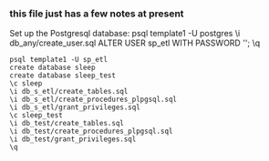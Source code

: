 ### this file just has a few notes at present

Set up the Postgresql database:
    psql template1 -U postgres
    \i db_any/create_user.sql
    ALTER USER sp_etl WITH PASSWORD '<secret>';
    \q
    
    psql template1 -U sp_etl
    create database sleep
    create database sleep_test
    \c sleep
    \i db_s_etl/create_tables.sql
    \i db_s_etl/create_procedures_plpgsql.sql
    \i db_s_etl/grant_privileges.sql
    \c sleep_test
    \i db_test/create_tables.sql
    \i db_test/create_procedures_plpgsql.sql
    \i db_test/grant_privileges.sql
    \q
    
    
    
    